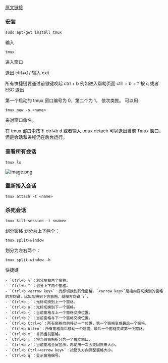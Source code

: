 [原文链接](https://www.ruanyifeng.com/blog/2019/10/tmux.html)
### 安装
```shell
sudo apt-get install tmux
```
输入
```shell
tmux
```
进入窗口

退出
ctrl+d / 输入 exit

所有快捷键要通过前缀键唤起 ctrl + b
例如进入帮助页面 ctrl + b + ? 
按 q 或者 ESC 退出

第一个启动的 tmux 窗口编号为 0，第二个为 1， 依次类推。
可以用
```shell
tmux new -s <name>
```
来对窗口命名。

在 tmux 窗口中按下 ctrl+b d 或者输入 tmux detach 可以退出当前 Tmux 窗口，但是会话和进程仍在后台运行。

### 查看所有会话
```shell
tmux ls
```
![image.png](https://typora-birdy.oss-cn-guangzhou.aliyuncs.com/20240401203933.png)

### 重新接入会话
```shell
tmux attach -t <name>
```

### 杀死会话
```
tmux kill-session -t <name>
```

划分窗格
划分为上下两个：
```shell
tmux split-window
```
划分为左右两个：
```shell
tmux split-window -h
```

快捷键
```
- `Ctrl+b %`：划分左右两个窗格。
- `Ctrl+b "`：划分上下两个窗格。
- `Ctrl+b <arrow key>`：光标切换到其他窗格。`<arrow key>`是指向要切换到的窗格的方向键，比如切换到下方窗格，就按方向键`↓`。
- `Ctrl+b ;`：光标切换到上一个窗格。
- `Ctrl+b o`：光标切换到下一个窗格。
- `Ctrl+b {`：当前窗格与上一个窗格交换位置。
- `Ctrl+b }`：当前窗格与下一个窗格交换位置。
- `Ctrl+b Ctrl+o`：所有窗格向前移动一个位置，第一个窗格变成最后一个窗格。
- `Ctrl+b Alt+o`：所有窗格向后移动一个位置，最后一个窗格变成第一个窗格。
- `Ctrl+b x`：关闭当前窗格。
- `Ctrl+b !`：将当前窗格拆分为一个独立窗口。
- `Ctrl+b z`：当前窗格全屏显示，再使用一次会变回原来大小。
- `Ctrl+b Ctrl+<arrow key>`：按箭头方向调整窗格大小。
- `Ctrl+b q`：显示窗格编号。
```
